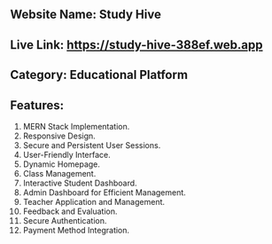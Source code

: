 ## Website Name: Study Hive
## Live Link: https://study-hive-388ef.web.app
## Category: Educational Platform
## Features: 
1. MERN Stack Implementation.
3. Responsive Design.
4. Secure and Persistent User Sessions.
5. User-Friendly Interface.
6. Dynamic Homepage.
7. Class Management.
8. Interactive Student Dashboard.
9. Admin Dashboard for Efficient Management.
10. Teacher Application and Management.
11. Feedback and Evaluation.
12. Secure Authentication.
13. Payment Method Integration.